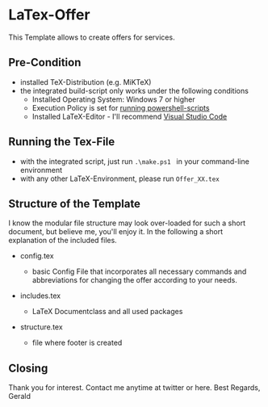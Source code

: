 # LaTex-Offer

This Template allows to create offers for services.

## Pre-Condition

- installed TeX-Distribution (e.g. MiKTeX)
- the integrated build-script only works under the following conditions
  - Installed Operating System: Windows 7 or higher
  - Execution Policy is set for [running powershell-scripts](https://superuser.com/questions/106360/how-to-enable-execution-of-powershell-scripts)
  - Installed LaTeX-Editor - I'll recommend [Visual Studio Code](https://code.visualstudio.com/)

## Running the Tex-File

- with the integrated script, just run ``.\make.ps1 `` in your command-line environment
- with any other LaTeX-Environment, please run ``Offer_XX.tex``

## Structure of the Template

I know the modular file structure may look over-loaded for such a short document, but believe me, you'll enjoy it. In the following a short explanation of the included files.

- config.tex
  - basic Config File that incorporates all necessary commands and abbreviations for changing the offer according to your needs.

- includes.tex
  - LaTeX Documentclass and all used packages

- structure.tex
  - file where footer is created

## Closing

Thank you for interest. Contact me anytime at twitter or here.
Best Regards, Gerald